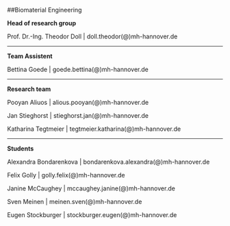 ##Biomaterial Engineering

**Head of research group**   															
																						
Prof. Dr.-Ing. Theodor Doll		|		doll.theodor(@)mh-hannover.de	
														
----------------------------------------------------------------------------------------
**Team Assistent**																		

Bettina Goede					|		goede.bettina(@)mh-hannover.de

---------------------------
**Research team**

Pooyan Aliuos					|		alious.pooyan(@)mh-hannover.de

Jan Stieghorst					|		stieghorst.jan(@)mh-hannover.de

Katharina Tegtmeier				|		tegtmeier.katharina(@)mh-hannover.de

-----------------------------
**Students**

Alexandra Bondarenkova			|		bondarenkova.alexandra(@)mh-hannover.de

Felix Golly						|		golly.felix(@)mh-hannover.de

Janine McCaughey				|		mccaughey.janine(@)mh-hannover.de

Sven Meinen						|		meinen.sven(@)mh-hannover.de

Eugen Stockburger				|		stockburger.eugen(@)mh-hannover.de

 



